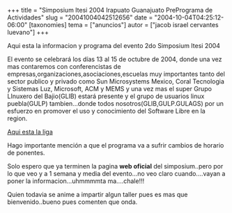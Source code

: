 +++
title = "Simposium Itesi 2004 Irapuato Guanajuato PrePrograma de Actividades"
slug = "20041004042512656"
date = "2004-10-04T04:25:12-06:00"
[taxonomies]
tema = ["anuncios"]
autor = ["jacob israel cervantes luevano"]
+++

Aqui esta la informacion y programa del evento 2do Simposium Itesi
2004

El evento se celebrará los días 13 al 15 de octubre de 2004, donde una
vez mas contaremos con conferencistas de
empresas,organizaciones,asociaciones,escuelas muy importantes tanto del
sector publico y privado como Sun Microsystems Mexico, Coral Tecnologia
y Sistemas Luz, Microsoft, ACM y MEMS y una vez mas el super Grupo
LInuxero del Bajio(GLIB) estará presente y el grupo de usuarios linux
puebla(GULP) tambien...donde todos nosotros(GLIB,GULP.GULAGS) por un
esfuerzo en promover el uso y conocimiento del Software Libre en la
region.

<!-- more -->


[Aqui esta la liga](http://www.expoautotransportebajio.com/jacob)

Hago importante mención a que el programa va a sufrir cambios de horario
de ponentes.

Solo espero que ya terminen la pagina **web oficial** del
simposium..pero por lo que veo y a 1 semana y media del evento...no veo
claro cuando....vayan a poner la informacion...uhmmmmta ma....chale!!!

Quien todavia se anime a impartir algun taller pues es mas que
bienvenido..bueno pues comenten que onda.
